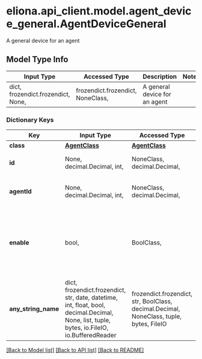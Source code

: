 # eliona.api_client.model.agent_device_general.AgentDeviceGeneral

A general device for an agent

## Model Type Info
Input Type | Accessed Type | Description | Notes
------------ | ------------- | ------------- | -------------
dict, frozendict.frozendict, None,  | frozendict.frozendict, NoneClass,  | A general device for an agent | 

### Dictionary Keys
Key | Input Type | Accessed Type | Description | Notes
------------ | ------------- | ------------- | ------------- | -------------
**class** | [**AgentClass**](AgentClass.md) | [**AgentClass**](AgentClass.md) |  | [optional] 
**id** | None, decimal.Decimal, int,  | NoneClass, decimal.Decimal,  | Unique id for the device | [optional] 
**agentId** | None, decimal.Decimal, int,  | NoneClass, decimal.Decimal,  | The id of the agent the device belongs to | [optional] 
**enable** | bool,  | BoolClass,  | Is the device enabled or not | [optional] if omitted the server will use the default value of False
**any_string_name** | dict, frozendict.frozendict, str, date, datetime, int, float, bool, decimal.Decimal, None, list, tuple, bytes, io.FileIO, io.BufferedReader | frozendict.frozendict, str, BoolClass, decimal.Decimal, NoneClass, tuple, bytes, FileIO | any string name can be used but the value must be the correct type | [optional]

[[Back to Model list]](../../README.md#documentation-for-models) [[Back to API list]](../../README.md#documentation-for-api-endpoints) [[Back to README]](../../README.md)


